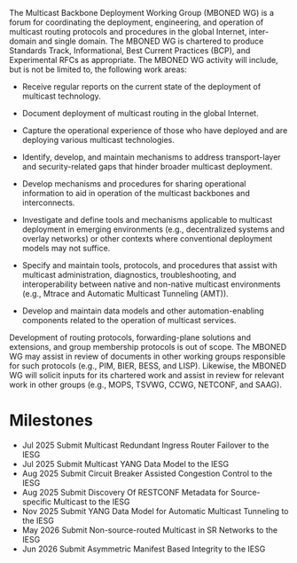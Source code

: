 The Multicast Backbone Deployment Working Group (MBONED WG) is a forum for coordinating the deployment, engineering, and operation of multicast routing protocols and procedures in the global Internet, inter-domain and single domain. The MBONED WG is chartered to produce Standards Track, Informational, Best Current Practices (BCP), and Experimental RFCs as appropriate. The MBONED WG activity will include, but is not be limited to, the following work areas:

* Receive regular reports on the current state of the deployment of multicast technology.

* Document deployment of multicast routing in the global Internet.

* Capture the operational experience of those who have deployed and are deploying various multicast technologies.

* Identify, develop, and maintain mechanisms to address transport-layer and security-related gaps that hinder broader multicast deployment.

* Develop mechanisms and procedures for sharing operational information to aid in operation of the multicast backbones and interconnects.

* Investigate and define tools and mechanisms applicable to multicast deployment in emerging environments (e.g., decentralized systems and overlay networks) or other contexts where conventional deployment models may not suffice.

* Specify and maintain tools, protocols, and procedures that assist with multicast administration, diagnostics, troubleshooting, and interoperability between native and non-native multicast environments (e.g., Mtrace and Automatic Multicast Tunneling (AMT)). 

* Develop and maintain data models and other automation-enabling components related to the operation of multicast services.

Development of routing protocols, forwarding-plane solutions and extensions, and group membership protocols is out of scope. The MBONED WG may assist in review of documents in other working groups responsible for such protocols (e.g., PIM, BIER, BESS, and LISP). Likewise, the MBONED WG will solicit inputs for its chartered work and assist in review for relevant work in other groups (e.g., MOPS, TSVWG, CCWG, NETCONF, and SAAG).

#  Milestones

* Jul 2025 Submit Multicast Redundant Ingress Router Failover to the IESG
* Jul 2025 Submit Multicast YANG Data Model to the IESG
* Aug 2025 Submit Circuit Breaker Assisted Congestion Control to the IESG
* Aug 2025 Submit Discovery Of RESTCONF Metadata for Source-specific Multicast to the IESG
* Nov 2025 Submit YANG Data Model for Automatic Multicast Tunneling to the IESG
* May 2026 Submit Non-source-routed Multicast in SR Networks to the IESG
* Jun 2026 Submit Asymmetric Manifest Based Integrity to the IESG

